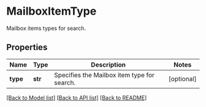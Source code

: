 # MailboxItemType

Mailbox items types for search.

## Properties
Name | Type | Description | Notes
------------ | ------------- | ------------- | -------------
**type** | **str** | Specifies the Mailbox item type for search. | [optional] 

[[Back to Model list]](../README.md#documentation-for-models) [[Back to API list]](../README.md#documentation-for-api-endpoints) [[Back to README]](../README.md)



